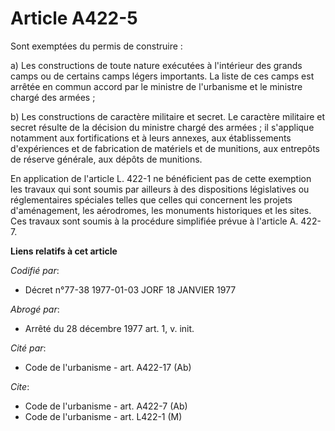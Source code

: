 # Article A422-5

Sont exemptées du permis de construire :

a) Les constructions de toute nature exécutées à l'intérieur des grands camps ou de certains camps légers importants. La
liste de ces camps est arrêtée en commun accord par le ministre de l'urbanisme et le ministre chargé des armées ;

b) Les constructions de caractère militaire et secret. Le caractère militaire et secret résulte de la décision du ministre
chargé des armées ; il s'applique notamment aux fortifications et à leurs annexes, aux établissements d'expériences et de
fabrication de matériels et de munitions, aux entrepôts de réserve générale, aux dépôts de munitions.

En application de l'article L. 422-1 ne bénéficient pas de cette exemption les travaux qui sont soumis par ailleurs à des
dispositions législatives ou réglementaires spéciales telles que celles qui concernent les projets d'aménagement, les
aérodromes, les monuments historiques et les sites. Ces travaux sont soumis à la procédure simplifiée prévue à l'article A.
422-7.

**Liens relatifs à cet article**

_Codifié par_:

  - Décret n°77-38 1977-01-03 JORF 18 JANVIER 1977

_Abrogé par_:

  - Arrêté du 28 décembre 1977 art. 1, v. init.

_Cité par_:

  - Code de l'urbanisme - art. A422-17 (Ab)

_Cite_:

  - Code de l'urbanisme - art. A422-7 (Ab)
  - Code de l'urbanisme - art. L422-1 (M)
